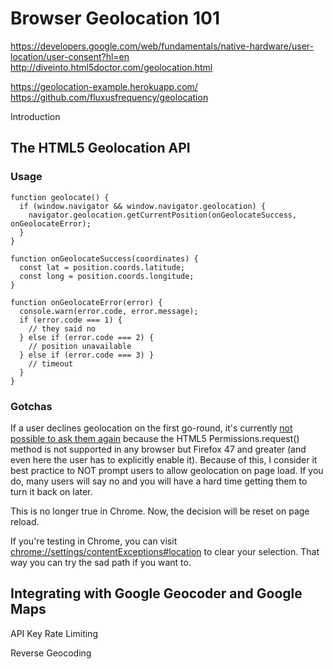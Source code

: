 # Browser Geolocation 101

https://developers.google.com/web/fundamentals/native-hardware/user-location/user-consent?hl=en
http://diveinto.html5doctor.com/geolocation.html

https://geolocation-example.herokuapp.com/
https://github.com/fluxusfrequency/geolocation

Introduction

## The HTML5 Geolocation API

### Usage

```
function geolocate() {
  if (window.navigator && window.navigator.geolocation) {
    navigator.geolocation.getCurrentPosition(onGeolocateSuccess, onGeolocateError);
  }
}
```

```
function onGeolocateSuccess(coordinates) {
  const lat = position.coords.latitude;
  const long = position.coords.longitude;
}

function onGeolocateError(error) {
  console.warn(error.code, error.message);
  if (error.code === 1) {
    // they said no
  } else if (error.code === 2) {
    // position unavailable
  } else if (error.code === 3) }
    // timeout
  }
}
```

### Gotchas

If a user declines geolocation on the first go-round, it's currently [not possible to ask them again](http://stackoverflow.com/questions/26765638/in-browser-geolocation-feature-how-can-i-prompt-the-user-to-reenable-after-they) because the HTML5 Permissions.request() method is not supported in any browser but Firefox 47 and greater (and even here the user has to explicitly enable it). Because of this, I consider it best practice to NOT prompt users to allow geolocation on page load. If you do, many users will say no and you will have a hard time getting them to turn it back on later.

This is no longer true in Chrome. Now, the decision will be reset on page reload.

If you're testing in Chrome, you can visit [chrome://settings/contentExceptions#location](chrome://settings/contentExceptions#location) to clear your selection. That way you can try the sad path if you want to.

## Integrating with Google Geocoder and Google Maps

API Key
Rate Limiting

Reverse Geocoding

